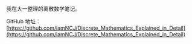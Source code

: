 

我在大一整理的离散数学笔记。

GitHub 地址：[https://github.com/iamNCJ/Discrete_Mathematics_Explained_in_Detail](https://github.com/iamNCJ/Discrete_Mathematics_Explained_in_Detail)